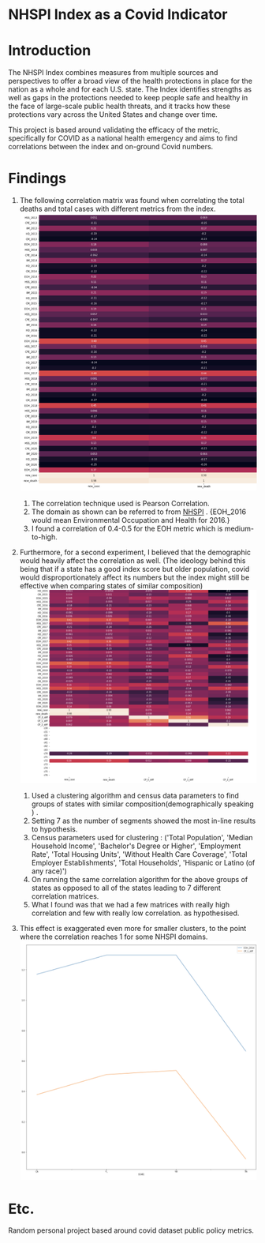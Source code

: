 # NHSPI Index as a Covid Indicator 


# Introduction 

The NHSPI Index combines measures from multiple sources and perspectives to offer a broad view of the health protections in place for the nation as a whole and for each U.S. state. The Index identifies strengths as well as gaps in the protections needed to keep people safe and healthy in the face of large-scale public health threats, and it tracks how these protections vary across the United States and change over time.

This project is based around validating the efficacy of the metric, specifically for COVID as a national health emergency and aims to find correlations between the index and on-ground Covid numbers. 



# Findings  
1. The following correlation matrix was found when correlating the total deaths and total cases with different metrics from the index. ![Corr Image](./assets//corr.png)
    1. The correlation technique used is Pearson Correlation. 
    2. The domain as shown can be referred to from [NHSPI](https://nhspi.org/the-index/) . {EOH_2016 would mean Environmental Occupation and Health for 2016.}
    3. I found a correlation of 0.4-0.5 for the EOH metric which is medium-to-high. 

2. Furthermore, for a second experiment, I believed that the demographic would heavily affect the correlation as well. (The ideology behind this being that if a state has a good index score but older population, covid would disproportionately affect its numbers but the index might still be effective when comparing states of similar composition) ![Clustered Correlation](./assets/ccorr.png)
     1. Used a clustering algorithm and census data parameters to find groups of states with similar composition(demographically speaking ) . 
     2. Setting 7 as the number of segments showed the most in-line results to hypothesis.
     1. Census parameters used for clustering : ('Total Population', 'Median Household Income', 'Bachelor's Degree or Higher', 'Employment Rate', 'Total Housing Units', 'Without Health Care Coverage', 'Total Employer Establishments', 'Total Households', 'Hispanic or Latino (of any race)') 
     2. On running the same correlation algorithm for the above groups of states as opposed to all of the states leading to 7 different correlation matrices. 
     3. What I found was that we had a few matrices with really high correlation and few with really low correlation. as hypothesised. 

3. This effect is exaggerated even more for smaller clusters, to the point where the correlation reaches 1 for some NHSPI domains. ![Clustered Correlation 2](./assets/corr2.png)

# Etc. 
Random personal project based around covid dataset public policy metrics. 